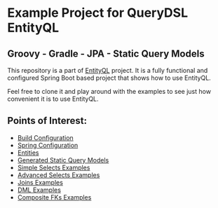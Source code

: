 # Example Project for QueryDSL EntityQL

## Groovy - Gradle - JPA - Static Query Models

This repository is a part of [EntityQL](https://github.com/eXsio/querydsl-entityql) project.
It is a fully functional and configured Spring Boot based project that shows how to use EntityQL.

Feel free to clone it and play around with the examples to see just how convenient it is to use EntityQL. 

## Points of Interest:

- [Build Configuration](https://github.com/eXsio/querydsl-entityql-examples/blob/master/groovy-gradle-jpa-static/build.gradle)
- [Spring Configuration](https://github.com/eXsio/querydsl-entityql-examples/blob/master/groovy-gradle-jpa-static/src/main/groovy/pl/exsio/querydsl/entityql/examples/configuration/EntityQlConfiguration.groovy)
- [Entities](https://github.com/eXsio/querydsl-entityql-examples/tree/master/groovy-gradle-jpa-static/src/main/groovy/pl/exsio/querydsl/entityql/examples/jpa/entity)
- [Generated Static Query Models](https://github.com/eXsio/querydsl-entityql-examples/tree/master/groovy-gradle-jpa-static/src/main/groovy/pl/exsio/querydsl/entityql/examples/jpa/entity/generated)
- [Simple Selects Examples](https://github.com/eXsio/querydsl-entityql-examples/blob/master/groovy-gradle-jpa-static/src/main/groovy/pl/exsio/querydsl/entityql/examples/jpa/example/generated/QJPASimpleSelectGeneratedExample.groovy)
- [Advanced Selects Examples](https://github.com/eXsio/querydsl-entityql-examples/blob/master/groovy-gradle-jpa-static/src/main/groovy/pl/exsio/querydsl/entityql/examples/jpa/example/generated/QJPAAdvSelectGeneratedExample.groovy)
- [Joins Examples](https://github.com/eXsio/querydsl-entityql-examples/blob/master/groovy-gradle-jpa-static/src/main/groovy/pl/exsio/querydsl/entityql/examples/jpa/example/generated/QJPAJoinGeneratedExample.groovy)
- [DML Examples](https://github.com/eXsio/querydsl-entityql-examples/blob/master/groovy-gradle-jpa-static/src/main/groovy/pl/exsio/querydsl/entityql/examples/jpa/example/generated/QJPADmlGeneratedExample.groovy)
- [Composite FKs Examples](https://github.com/eXsio/querydsl-entityql-examples/blob/master/groovy-gradle-jpa-static/src/main/groovy/pl/exsio/querydsl/entityql/examples/jpa/example/generated/QJPACompositeFkGeneratedExample.groovy)